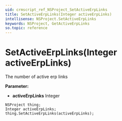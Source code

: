 ```yaml
---
uid: crmscript_ref_NSProject_SetActiveErpLinks
title: SetActiveErpLinks(Integer activeErpLinks)
intellisense: NSProject.SetActiveErpLinks
keywords: NSProject, GetActiveErpLinks
so.topic: reference
---
```


# SetActiveErpLinks(Integer activeErpLinks)

The number of active erp links

**Parameter:** 
* **activeErpLinks** Integer

```crmscript
NSProject thing;
Integer activeErpLinks;
thing.SetActiveErpLinks(activeErpLinks);
```

